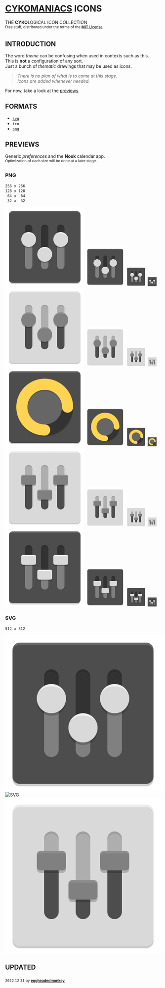 # [CYKOMANIACS](https://github.com/cykomaniacs) ICONS

THE **CYKO**LOGICAL ICON COLLECTION\
<sup>Free stuff, distributed under the terms of the [**MIT** License](LICENSE).</sup>

## INTRODUCTION

The word *theme* can be confusing when used in contexts such as this.\
This is **not** a configuration of any sort.\
Just a bunch of *thematic* drawings that may be used as icons.

> *There is no plan of what is to come at this stage.*\
> *Icons are added whenever needed.*

For now, take a look at the [previews](#previews).

## FORMATS

- [`svg`](#svg)
- `ico`
- [`png`](#png)

## PREVIEWS

Generic *preferences* and the **Nook** calendar app.\
<sup>Optimization of each size will be done at a later stage.</sup>

### PNG

```
256 x 256
128 x 128
 64 x  64
 32 x  32
```

![256](https://github.com/cyko-hub/icons/blob/e3f3d8c255636e5caaae489a9a8430d5d2be999c/web/cyko.preferences.bnw.b.circle.256.png)
![128](https://github.com/cyko-hub/icons/blob/e3f3d8c255636e5caaae489a9a8430d5d2be999c/web/cyko.preferences.bnw.b.circle.128.png)
![064](https://github.com/cyko-hub/icons/blob/e3f3d8c255636e5caaae489a9a8430d5d2be999c/web/cyko.preferences.bnw.b.circle.064.png)
![032](https://github.com/cyko-hub/icons/blob/7e1a426ba64c84a8b9a7dda6f4c9f10ddebcef67/web/cyko.preferences.bnw.b.circle.032.png)\
![256](https://github.com/cyko-hub/icons/blob/e3f3d8c255636e5caaae489a9a8430d5d2be999c/web/cyko.preferences.bnw.w.circle.256.png)
![128](https://github.com/cyko-hub/icons/blob/e3f3d8c255636e5caaae489a9a8430d5d2be999c/web/cyko.preferences.bnw.w.circle.128.png)
![064](https://github.com/cyko-hub/icons/blob/e3f3d8c255636e5caaae489a9a8430d5d2be999c/web/cyko.preferences.bnw.w.circle.064.png)
![032](https://github.com/cyko-hub/icons/blob/7e1a426ba64c84a8b9a7dda6f4c9f10ddebcef67/web/cyko.preferences.bnw.w.circle.032.png)\
![256](https://github.com/cyko-hub/icons/blob/1be078ff8023d0d38a8fda96db92b5a723146085/web/cyko.app.nook.256.png)
![128](https://github.com/cyko-hub/icons/blob/1be078ff8023d0d38a8fda96db92b5a723146085/web/cyko.app.nook.128.png)
![064](https://github.com/cyko-hub/icons/blob/1be078ff8023d0d38a8fda96db92b5a723146085/web/cyko.app.nook.064.png)
![032](https://github.com/cyko-hub/icons/blob/1be078ff8023d0d38a8fda96db92b5a723146085/web/cyko.app.nook.032.png)\
![256](https://github.com/cyko-hub/icons/blob/e3f3d8c255636e5caaae489a9a8430d5d2be999c/web/cyko.preferences.bnw.w.rect.256.png)
![128](https://github.com/cyko-hub/icons/blob/e3f3d8c255636e5caaae489a9a8430d5d2be999c/web/cyko.preferences.bnw.w.rect.128.png)
![064](https://github.com/cyko-hub/icons/blob/e3f3d8c255636e5caaae489a9a8430d5d2be999c/web/cyko.preferences.bnw.w.rect.064.png)
![032](https://github.com/cyko-hub/icons/blob/7e1a426ba64c84a8b9a7dda6f4c9f10ddebcef67/web/cyko.preferences.bnw.w.rect.032.png)\
![256](https://github.com/cyko-hub/icons/blob/e3f3d8c255636e5caaae489a9a8430d5d2be999c/web/cyko.preferences.bnw.b.rect.256.png)
![128](https://github.com/cyko-hub/icons/blob/e3f3d8c255636e5caaae489a9a8430d5d2be999c/web/cyko.preferences.bnw.b.rect.128.png)
![064](https://github.com/cyko-hub/icons/blob/e3f3d8c255636e5caaae489a9a8430d5d2be999c/web/cyko.preferences.bnw.b.rect.064.png)
![032](https://github.com/cyko-hub/icons/blob/7e1a426ba64c84a8b9a7dda6f4c9f10ddebcef67/web/cyko.preferences.bnw.b.rect.032.png)

### SVG

```
512 x 512
```

![SVG](https://github.com/cyko-hub/icons/blob/e3f3d8c255636e5caaae489a9a8430d5d2be999c/web/cyko.preferences.bnw.b.circle.svg)
![SVG](https://github.com/cyko-hub/icons/blob/1be078ff8023d0d38a8fda96db92b5a723146085/web/cyko.app.nook.svg)
![SVG](https://github.com/cyko-hub/icons/blob/e3f3d8c255636e5caaae489a9a8430d5d2be999c/web/cyko.preferences.bnw.w.rect.svg)

## UPDATED

<sub><kbd>2022</kbd> <kbd>12</kbd> <kbd>31</kbd> by [**eggheadedmonkey**](https://github.com/eggheadedmonkey)</sub>
